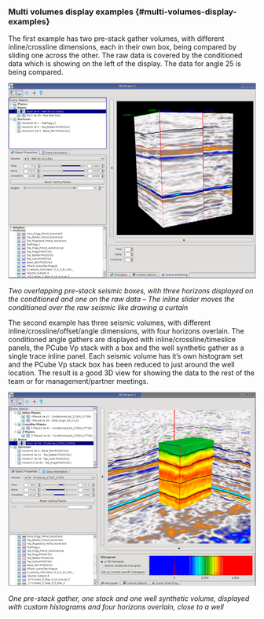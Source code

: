 ### Multi volumes display examples {#multi-volumes-display-examples}

The first example has two pre-stack gather volumes, with different inline/crossline dimensions, each in their own box, being compared by sliding one across the other. The raw data is covered by the conditioned data which is showing on the left of the display. The data for angle 25 is being compared.

![](/assets/013_3dviewer.png)

_Two overlapping pre-stack seismic boxes, with three horizons displayed on the conditioned and one on the raw data – The inline slider moves the conditioned over the raw seismic like drawing a curtain_

The second example has three seismic volumes, with different inline/crossline/offset/angle dimensions, with four horizons overlain. The conditioned angle gathers are displayed with inline/crossline/timeslice panels, the PCube Vp stack with a box and the well synthetic gather as a single trace inline panel. Each seismic volume has it’s own histogram set and the PCube Vp stack box has been reduced to just around the well location. The result is a good 3D view for showing the data to the rest of the team or for management/partner meetings.

![](/assets/014_3dviewer.png)

_One pre-stack gather, one stack and one well synthetic volume, displayed with custom histograms and four horizons overlain, close to a well_

